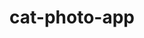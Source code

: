 # cat-photo-app
<!--A simple project made during FreeCodeCamp’s Responsive Web Design certification.
Practiced semantic HTML, image embedding, and basic page structure.
Built by me as part of my learning journey.-->
